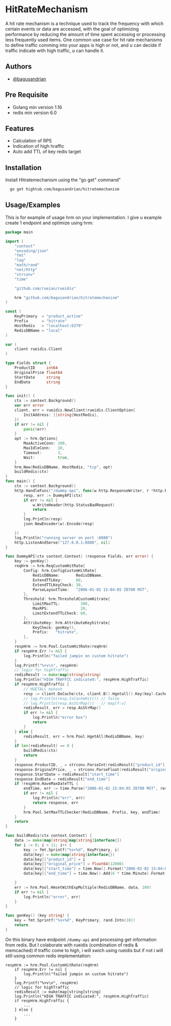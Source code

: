 
# HitRateMechanism

A hit rate mechanism is a technique used to track the frequency with which certain events or data are accessed, with the goal of optimizing performance by reducing the amount of time spent accessing or processing less frequently used items. One common use case for hit rate mechanisms to define traffic comming into your apps is high or not, and u can decide if traffic indicate with high traffic, u can handle it. 
## Authors

- [@bagusandrian](https://www.github.com/bagusandrian)


## Pre Requisite
- Golang min version 1.16
- redis min version 6.0
## Features

- Calculation of RPS
- Indication of high hraffic
- Auto add TTL of key redis target


## Installation

Install Hitratemechanism using the "go get" command"

```bash
  go get hightub.com/bagusandrian/hitratemechanism
```
    
## Usage/Examples
This is for example of usage hrm on your implementation. I give u example create 1 endpoint and optimize using hrm: 

```go
package main

import (
	"context"
	"encoding/json"
	"fmt"
	"log"
	"math/rand"
	"net/http"
	"strconv"
	"time"

	"github.com/rueian/rueidis"

	hrm "github.com/bagusandrian/hitratemechanism"
)

const (
	KeyPrimary  = "product_active"
	Prefix      = "hitrate"
	HostRedis   = "localhost:6379"
	RedisDBName = "local"
)

var (
	client rueidis.Client
)

type Fields struct {
	ProductID     int64
	OriginalPrice float64
	StartDate     string
	EndDate       string
}

func init() {
	ctx := context.Background()
	var err error
	client, err = rueidis.NewClient(rueidis.ClientOption{
		InitAddress: []string{HostRedis},
	})
	if err != nil {
		panic(err)
	}
	opt := hrm.Options{
		MaxActiveConn: 100,
		MaxIdleConn:   10,
		Timeout:       3,
		Wait:          true,
	}
	hrm.New(RedisDBName, HostRedis, "tcp", opt)
	buildRedis(ctx)
}
func main() {
	ctx := context.Background()
	http.HandleFunc("/dummy-api", func(w http.ResponseWriter, r *http.Request) {
		resp, err := DummyAPI(ctx)
		if err != nil {
			w.WriteHeader(http.StatusBadRequest)
			return
		}
		log.Println(resp)
		json.NewEncoder(w).Encode(resp)

	})
	log.Println("running server on port :8080")
	http.ListenAndServe("127.0.0.1:8080", nil)
}

func DummyAPI(ctx context.Context) (response Fields, err error) {
	key := genKey()
	reqHrm := hrm.ReqCustomHitRate{
		Config: hrm.ConfigCustomHitRate{
			RedisDBName:       RedisDBName,
			ExtendTTLKey:      60,
			ExtendTTLKeyCheck: 30,
			ParseLayoutTime:   "2006-01-02 15:04:05 Z0700 MST",
		},
		Threshold: hrm.ThresholdCustomHitrate{
			LimitMaxTTL:         300,
			MaxRPS:              20,
			LimitExtendTTLCheck: 60,
		},
		AttributeKey: hrm.AttributeKeyhitrate{
			KeyCheck: genKey(),
			Prefix:   "hitrate",
		},
	}
	respHrm := hrm.Pool.CustomHitRate(reqHrm)
	if respHrm.Err != nil {
		log.Println("failed jumpin on custom hitrate")
	}
	log.Printf("%+v\n", respHrm)
	// logic for highTraffic
	redisResult := make(map[string]string)
	log.Println("HIGH TRAFFIC indicated:", respHrm.HighTraffic)
	if respHrm.HighTraffic {
		// HGETALL myhash
		resp := client.DoCache(ctx, client.B().Hgetall().Key(key).Cache(), (30 * time.Second))
		// log.Println(resp.IsCacheHit()) // false
		// log.Println(resp.AsStrMap())   // map[f:v]
		redisResult, err = resp.AsStrMap()
		if err != nil {
			log.Println("error bos")
			return
		}
	} else {
		redisResult, err = hrm.Pool.HgetAll(RedisDBName, key)
	}
	if len(redisResult) == 0 {
		buildRedis(ctx)
		return
	}
	response.ProductID, _ = strconv.ParseInt(redisResult["product_id"], 10, 64)
	response.OriginalPrice, _ = strconv.ParseFloat(redisResult["original_price"], 64)
	response.StartDate = redisResult["start_time"]
	response.EndDate = redisResult["end_time"]
	if !respHrm.HaveMaxDateTTL {
		endTime, err := time.Parse("2006-01-02 15:04:05 Z0700 MST", response.EndDate)
		if err != nil {
			log.Println("err", err)
			return response, err
		}
		hrm.Pool.SetMaxTTLChecker(RedisDBName, Prefix, key, endTime)
	}
	return
}

func buildRedis(ctx context.Context) {
	data := make(map[string]map[string]interface{})
	for i := 0; i < 11; i++ {
		key := fmt.Sprintf("%s+%d", KeyPrimary, i)
		data[key] = make(map[string]interface{})
		data[key]["product_id"] = i
		data[key]["original_price"] = float64(12000)
		data[key]["start_time"] = time.Now().Format("2006-01-02 15:04:05 Z0700 MST")
		data[key]["end_time"] = time.Now().Add(6 * time.Minute).Format("2006-01-02 15:04:05 Z0700 MST")

	}
	err := hrm.Pool.HmsetWithExpMultiple(RedisDBName, data, 100)
	if err != nil {
		log.Println("error", err)
	}
}

func genKey() (key string) {
	key = fmt.Sprintf("%s+%d", KeyPrimary, rand.Intn(10))
	return
}

```
On this binary have endpoint `/dummy-api` and processing get information from redis. But I colaborate with rueidis (combination of redis & memcached) if traffic come to high, i will swich using rueidis but if not i will still using common redis implementation: 
```
respHrm := hrm.Pool.CustomHitRate(reqHrm)
	if respHrm.Err != nil {
		log.Println("failed jumpin on custom hitrate")
	}
	log.Printf("%+v\n", respHrm)
	// logic for highTraffic
	redisResult := make(map[string]string)
	log.Println("HIGH TRAFFIC indicated:", respHrm.HighTraffic)
	if respHrm.HighTraffic {
        ...
    } else {
        ...
    }
```
